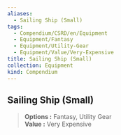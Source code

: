 ```yaml
---
aliases:
  - Sailing Ship (Small)
tags:
  - Compendium/CSRD/en/Equipment
  - Equipment/Fantasy
  - Equipment/Utility-Gear
  - Equipment/Value/Very-Expensive
title: Sailing Ship (Small)
collection: Equipment
kind: Compendium
---
```

## Sailing Ship (Small)  
  
>  
> **Options :** Fantasy, Utility Gear  
> **Value :** Very Expensive